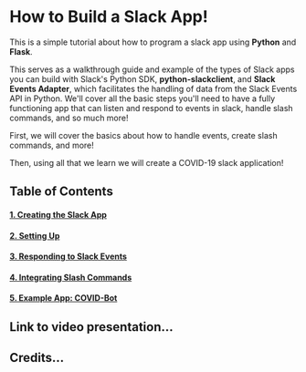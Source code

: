# How to Build a Slack App!
This is a simple tutorial about how to program a slack app using **Python** and **Flask**. 

This serves as a walkthrough guide and example of the types of Slack apps you can build with Slack's Python SDK, **python-slackclient**, and **Slack Events Adapter**, which facilitates the handling of data from the Slack Events API in Python. We'll cover all the basic steps you'll need to have a fully functioning app that can listen and respond to events in slack, handle slash commands, and so much more!

First, we will cover the basics about how to handle events, create slash commands, and more!

Then, using all that we learn we will create a COVID-19 slack application!

## Table of Contents
#### [1. Creating the Slack App](1-create-slack-app.md)
#### [2. Setting Up](2-setting-up.md)
#### [3. Responding to Slack Events](3-responding-events.md)
#### [4. Integrating Slash Commands](4-slash-commands.md)
#### [5. Example App: COVID-Bot](5-covid-bot.md)

## Link to video presentation... 
## Credits... 
